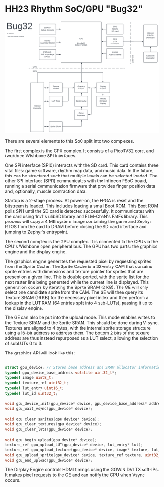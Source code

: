 # HH23 Rhythm SoC/GPU "**Bug32**"

![](etc/Bug32.svg)

There are several elements to this SoC split into two complexes.

The first complex is the CPU complex. It consists of a PicoRV32 core, and two/three Wishbone SPI interfaces.

One SPI interface (SPI0) interacts with the SD card. This card contains three vital files: game software, rhythm map data, and music data.  In the future, this can be structured such that multiple levels can be selected loaded. The other SPI interface (SPI1) communicates with the Infineon PSoC board, running a serial communication firmware that provides finger position data and, optionally, muscle contraction data. 

Startup is a 2-stage process. At power-on, the FPGA is reset and the bitstream is loaded. This includes loading a small Boot ROM. This Boot ROM polls SPI1 until the SD card is detected successfully. It communicates with the card using 1nv1's ulibSD library and ELM-ChaN's FatFs library. This process will copy a 4 MB system image containing the game and Zephyr RTOS from the card to DRAM before closing the SD card interface and jumping to Zephyr's entrypoint.

The second complex is the GPU complex. It is connected to the CPU via the CPU's Wishbone open peripheral bus. The GPU has two parts: the graphics engine and the display engine. 

The graphics engine generates the requested pixel by requesting sprites from the Sprite Cache. The Sprite Cache is a 32-entry CAM that contains sprite entries with dimensions and texture pointer for sprites that are present on a given line. This is double-ported, with the sprite list for the next raster line being generated while the current line is displayed. This generation occurs by iterating the Sprite SRAM (2 KB). The GE will only select one candidate sprite from the CAM. The GE will then query its Texture SRAM (16 KB) for the necessary pixel index and then perform a lookup in the LUT RAM (64 entries split into 4 sub-LUTs), passing it up to the display engine.

The GE can also be put into the upload mode. This mode enables writes to the Texture SRAM and the Sprite SRAM. This should be done during V-sync. Textures are aligned to 4 bytes, with the internal sprite storage structure using a 16-bit address to address them. The bottom 2 bits of the texture address are thus instead repurposed as a LUT select, allowing the selection of subLUTs 0 to 3.

The graphics API will look like this:

```c

struct gpu_device; // Stores base address and SRAM allocator information.
typedef gpu_device_base_address volatile uint32_t*;
typedef image uint8_t;
typedef texture_ref uint32_t;
typedef lut_entry uint16_t;
typedef lut_id uint32_t;

void gpu_device_init(gpu_device* device, gpu_device_base_address* address);
void gpu_wait_vsync(gpu_device* device);

void gpu_clear_sprites(gpu_device* device);
void gpu_clear_textures(gpu_device* device);
void gpu_clear_luts(gpu_device* device);

void gpu_begin_upload(gpu_device* device);
texture_ref gpu_upload_LUT(gpu_device* device, lut_entry* lut);
texture_ref gpu_upload_texture(gpu_device* device, image* texture, lut_id lut);
void gpu_upload_sprite(gpu_device* device, texture_ref texture, uint32_t width, uint32_t height, uint32_t x, uint32_t y);
void gpu_end_upload(gpu_device* device);

```

The Display Engine controls HDMI timings using the GOWIN DVI TX soft-IPs. It makes pixel requests to the GE and can notify the CPU when Vsync occurs.